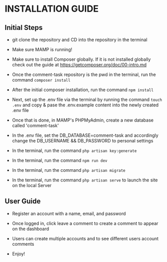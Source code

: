 # INSTALLATION GUIDE

## Initial Steps

* git clone the repository and CD into the repository in the terminal
* Make sure MAMP is running!

* Make sure to install Composer globally. If it is not installed globally check out the guide at https://getcomposer.org/doc/00-intro.md
* Once the comment-task repository is the pwd in the terminal, run the command `composer install` 

* After the initial composer installation, run the command `npm install`

* Next, set up the .env file via the terminal by running the command `touch .env` and copy & pase the .env.example content into the newly created .env file

* Once that is done, in MAMP's PHPMyAdmin, create a new database called 'comment-task'

* In the .env file, set the DB_DATABASE=comment-task and accordingly change the DB_USERNAME && DB_PASSWORD to personal settings

* In the terminal, run the command `php artisan key:generate`

* In the terminal, run the command `npm run dev`

* In the terminal, run the command `php artisan migrate`

* In the terminal, run the command `php artisan serve` to launch the site on the local Server

## User Guide
* Register an account with a name, email, and password

* Once logged in, click leave a comment to create a comment to appear on the dashboard

* Users can create multiple accounts and to see different users account comments

* Enjoy!

